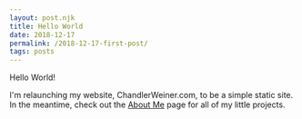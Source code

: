 ```yaml
---
layout: post.njk
title: Hello World
date: 2018-12-17
permalink: /2018-12-17-first-post/
tags: posts
---
```


Hello World!

I'm relaunching my website, ChandlerWeiner.com, to be a simple static site. In the meantime, check out the [About Me](/aboutme/) page for all of my little projects.

